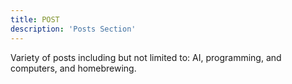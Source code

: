 ```yaml
---
title: POST
description: 'Posts Section'
---
```


Variety of posts including but not limited to: AI, programming, and computers, and homebrewing.
